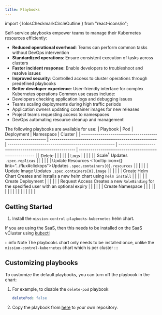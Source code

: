 ```yaml
---
title: Playbooks
---
```


import { IoIosCheckmarkCircleOutline } from "react-icons/io";

Self-service playbooks empower teams to manage their Kubernetes resources efficiently:

- **Reduced operational overhead**: Teams can perform common tasks without DevOps intervention
- **Standardized operations**: Ensure consistent execution of tasks across clusters
- **Faster incident response**: Enable developers to troubleshoot and resolve issues
- **Improved security**: Controlled access to cluster operations through predefined playbooks
- **Better developer experience**: User-friendly interface for complex Kubernetes operations
  Common use cases include:
- Developers checking application logs and debugging issues
- Teams scaling deployments during high traffic periods
- Application owners updating container images for new releases
- Project teams requesting access to namespaces
- DevOps automating resource cleanup and management

The following playbooks are available for use:
| Playbook | <Icon name="k8s-pod"/> Pod | <Icon name="k8s-deployment"/> Deployment | <Icon name="k8s-namespace"/> Namespace | <Icon name="k8s"/> Cluster |
| ------------------------------------------------------------ | ------------------------------------------------------- | ------------------------------------------------------- | ------------------------------------------------------- | ------------------------------------------------------- |
| <Icon name="remove-trash"> Delete</Icon> | <IoIosCheckmarkCircleOutline color='green' size={24} /> | <IoIosCheckmarkCircleOutline color='green' size={24} /> | | |
| <Icon name="k8s"/> Logs | <IoIosCheckmarkCircleOutline color='green' size={24} /> | <IoIosCheckmarkCircleOutline color='green' size={24} /> | <IoIosCheckmarkCircleOutline color='green' size={24} /> | |
| <Icon name="scale-out"/> Scale<sup><span className="text-gray-600 text-xs">†</span></sup> <Tooltip>Updates `.spec.replicas`</Tooltip> | | <IoIosCheckmarkCircleOutline color='green' size={24} /> | | |
| <Icon name="scale-up"/> Update Resources <Tooltip icon={<Icon name="git"/>} link="../flux#clickops"></Tooltip><Tooltip>Updates `.spec.containers[0].resources`</Tooltip> | | <IoIosCheckmarkCircleOutline color='green' size={24} /> | | |
| <Icon name="docker"/> Update Image <Tooltip>Updates `.spec.containers[0].image`</Tooltip> | | <IoIosCheckmarkCircleOutline color='green' size={24} /> | | |
| <Icon name="k8s-deployment"/> Create Helm Chart <Tooltip>Creates and installs a new helm chart using `helm install`</Tooltip> | | | <IoIosCheckmarkCircleOutline color='green' size={24} /> | |
| <Icon name="helm"/> Create Deployment | | | <IoIosCheckmarkCircleOutline color='green' size={24} /> | |
| <Icon name="k8s-rolebinding"/> Request Access <Tooltip>Creates a new `RoleBinding` for the specified user with an optional expiry</Tooltip> | | | <IoIosCheckmarkCircleOutline color='green' size={24} /> | |
| <Icon name="k8s-namespace"/> Create Namespace | | | | <IoIosCheckmarkCircleOutline color='green' size={24} /> |
| | | | | |
| | | | | |

## Getting Started

1. Install the `mission-control-playbooks-kubernetes` helm chart.

If you are using the SaaS, then this needs to be installed on the SaaS vCluster using [kubectl](/installation/saas/kubectl)

<Helm chart="mission-control-playbooks-kubernetes"
  createNamespace={false}
  createRepo={false}
  />

:::info Note
The playbooks chart only needs to be installed once, unlike the `mission-control-kubernetes` chart which is per cluster
:::

## Customizing playbooks

To customize the default playbooks, you can turn off the playbook in the chart:

1. For example, to disable the `delete-pod` playbook

   ```yaml
   deletePod: false
   ```

2. Copy the playbook from [here](https://github.com/flanksource/mission-control-registry/tree/main/charts/playbooks-kubernetes/templates) to your own repository.

